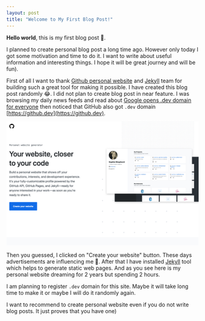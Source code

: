 ```yaml
---
layout: post
title: "Welcome to My First Blog Post!"
---
```


**Hello world**, this is my first  blog post 🤙.

I planned to create personal blog post a long time ago. However only today I got some motivation 
and time to do it. I want to write about useful information and interesting things. I hope
it will be great journey and will be fun).

First of all I want to thank [Github personal website](https://github.com/github/personal-website) and [Jekyll](https://jekyllrb.com/docs/) team for building such a great tool for making it possible. I have created this blog post
randomly 😂. I did not plan to create blog post in near feature. I was browsing my daily news feeds and read about 
[Google opens .dev domain for everyone](https://developers.googleblog.com/2019/02/dev-for-all.html) then noticed that GitHub also got `.dev` domain [https://github.dev](https://github.dev).

![github.dev](/assets/github.dev.png) 

Then you guessed, I clicked on "Create your website" button. These days advertisements are influencing me 🙈. After that I have installed [Jekyll](https://jekyllrb.com/docs/) tool which helps to generate static web pages.
And as you see here is my personal website dreaming for 2 years but spending 2 hours.

I am planning to register `.dev` domain for this site. Maybe it will take long time to make it or maybe I will do it randomly again.

I want to recommend to create personal website even if you do not write blog posts. It just proves that you have one)
